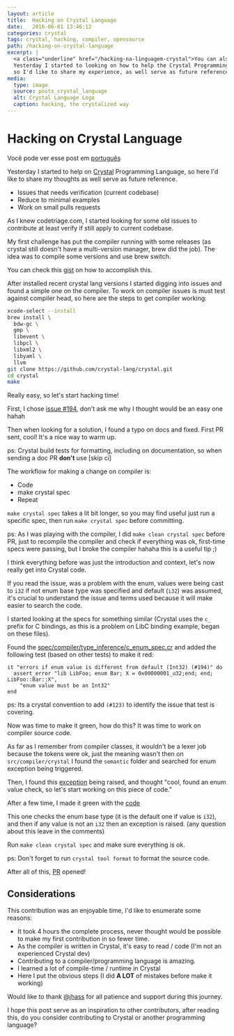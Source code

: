 ```yaml
---
layout: article
title:  Hacking on Crystal Language
date:   2016-06-01 13:46:12
categories: crystal
tags: crystal, hacking, compiler, opensource
path: /hacking-on-crystal-language
excerpt: |
  <a class="underline" href="/hacking-na-linguagem-crystal">You can also read this article in pt-BR 🇧🇷<a/><br />
  Yesterday I started to looking on how to help the Crystal Programming Language,
  so I'd like to share my experience, as well serve as future reference.<br />
media:
  type: image
  source: posts_crystal_language
  alt: Crystal Language Logo
  caption: hacking, the crystalized way
---
```


# Hacking on Crystal Language

Você pode ver esse post em [português](/hacking-na-linguagem-crystal)

Yesterday I started to help on [Crystal](http://crystal-lang.org/) Programming Language, so here I'd like to
share my thoughts as well serve as future reference.

* Issues that needs verification (current codebase)
* Reduce to minimal examples
* Work on small pulls requests

As I knew codetriage.com, I started looking for some old issues to
contribute at least verify if still apply to current codebase.

My first challenge has put the compiler running with some releases (as
crystal still doesn't have a multi-version manager, brew did the job).
The idea was to compile some versions and use brew switch.

You can check this
[gist](https://gist.github.com/fernandes/52dce07fd0b8b902dcfb582c21c56d57)
on how to accomplish this.

After installed recent crystal lang versions I started digging into
issues and found a simple one on the compiler. To work on compiler
issues is must test against compiler head, so here are the steps to get
compiler working:

```bash
xcode-select --install
brew install \
  bdw-gc \
  gmp \
  libevent \
  libpcl \
  libxml2 \
  libyaml \
  llvm
git clone https://github.com/crystal-lang/crystal.git
cd crystal
make
```

Really easy, so let's start hacking time!

First, I chose [issue #194](https://github.com/crystal-lang/crystal/issues/194), don't ask
me why I thought would be an easy one hahah

Then when looking for a solution, I found a typo on docs and fixed. First PR sent, cool! It's a nice way to warm up.

ps: Crystal build tests for formatting, including on documentation, so
when sending a doc PR __don't__ use [skip ci]

The workflow for making a change on compiler is:

* Code
* make crystal spec
* Repeat

`make crystal spec` takes a lit bit longer, so you may find useful just
run a specific spec, then run `make crystal spec` before committing.

ps: As I was playing with the compiler, I did `make clean crystal spec`
before PR, just to recompile the compiler and check if everything was
ok, first-time specs were passing, but I broke the compiler hahaha this
is a useful tip ;)

I think everything before was just the introduction and context, let's
now really get into Crystal code.

If you read the issue, was a problem with the enum, values were being
cast to `i32` if not enum base type was specified and default (`i32`)
was assumed, it's crucial to understand the issue and terms
used because it will make easier to search the code.

I started looking at the specs for something similar (Crystal uses the `c_`
prefix for C bindings, as this is a problem on LibC binding example,
began on these files).

Found the
[spec/compiler/type_inference/c_enum_spec.cr](https://github.com/fernandes/crystal/blob/2f6d9e459601b3153c377964bf86dc63160c1bc3/spec/compiler/type_inference/c_enum_spec.cr)
and added the following test (based on other tests) to make it red:

```crystal
it "errors if enum value is different from default (Int32) (#194)" do
  assert_error "lib LibFoo; enum Bar; X = 0x00000001_u32;end; end; LibFoo::Bar::X",
    "enum value must be an Int32"
end
```

ps: Its a crystal convention to add `(#123)` to identify the issue that
test is covering.

Now was time to make it green, how do this? It was time to work on
compiler source code.

As far as I remember from compiler classes, it wouldn't be a lexer job
because the tokens were ok, just the meaning wasn't then on
`src/compiler/crystal` I found the `semantic` folder and searched for
enum exception being triggered.

Then, I found this
[exception](https://github.com/fernandes/crystal/blob/2f6d9e459601b3153c377964bf86dc63160c1bc3/src/compiler/crystal/semantic/top_level_visitor.cr#L580)
being raised, and thought "cool, found an enum value check, so let's
start working on this piece of code."

After a few time, I made it green with the
[code](https://github.com/crystal-lang/crystal/pull/2703/files#diff-6a2ecb55e60454c135921c7303eeaa99R567)

This one checks the enum base type (it is the default one if value is `i32`), and
then if any value is not an `i32` then an exception is raised. (any
question about this leave in the comments)

Run `make clean crystal spec` and make sure everything is ok.

ps: Don't forget to run `crystal tool format` to format the source code.

After all of this,
[PR](https://github.com/crystal-lang/crystal/pull/2703) opened!

## Considerations

This contribution was an enjoyable time, I'd like to enumerate some reasons:

* It took 4 hours the complete process, never thought would be possible
  to make my first contribution in so fewer time.
* As the compiler is written in Crystal, it's easy to read / code
  (I'm not an experienced Crystal dev)
* Contributing to a compiler/programming language is amazing.
* I learned a lot of compile-time / runtime in Crystal
* Here I put the obvious steps (I did __A LOT__ of mistakes before
  make it working)

Would like to thank [@jhass](https://github.com/jhass) for all patience
and support during this journey.

I hope this post serve as an inspiration to other contributors, after
reading this, do you consider contributing to Crystal or another
programming language?